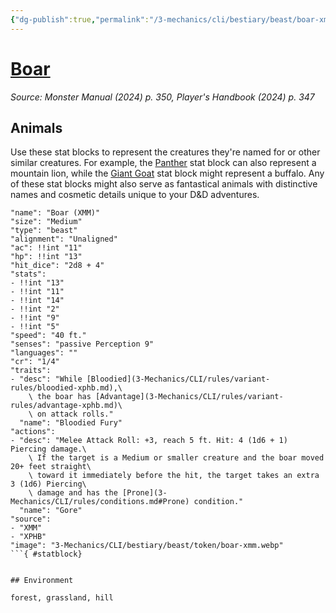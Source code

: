 ```yaml
---
{"dg-publish":true,"permalink":"/3-mechanics/cli/bestiary/beast/boar-xmm/","tags":["ttrpg-cli/compendium/src/5e/xmm","ttrpg-cli/monster/cr/1-4","ttrpg-cli/monster/environment/forest","ttrpg-cli/monster/environment/grassland","ttrpg-cli/monster/environment/hill","ttrpg-cli/monster/size/medium","ttrpg-cli/monster/type/beast"],"noteIcon":""}
---
```


# [Boar](3-Mechanics\CLI\bestiary\beast/boar-xmm.md)
*Source: Monster Manual (2024) p. 350, Player's Handbook (2024) p. 347*  

## Animals

Use these stat blocks to represent the creatures they're named for or other similar creatures. For example, the [Panther](3-Mechanics/CLI/bestiary/beast/panther-xmm.md) stat block can also represent a mountain lion, while the [Giant Goat](3-Mechanics/CLI/bestiary/beast/giant-goat-xmm.md) stat block might represent a buffalo. Any of these stat blocks might also serve as fantastical animals with distinctive names and cosmetic details unique to your D&D adventures.

```statblock
"name": "Boar (XMM)"
"size": "Medium"
"type": "beast"
"alignment": "Unaligned"
"ac": !!int "11"
"hp": !!int "13"
"hit_dice": "2d8 + 4"
"stats":
- !!int "13"
- !!int "11"
- !!int "14"
- !!int "2"
- !!int "9"
- !!int "5"
"speed": "40 ft."
"senses": "passive Perception 9"
"languages": ""
"cr": "1/4"
"traits":
- "desc": "While [Bloodied](3-Mechanics/CLI/rules/variant-rules/bloodied-xphb.md),\
    \ the boar has [Advantage](3-Mechanics/CLI/rules/variant-rules/advantage-xphb.md)\
    \ on attack rolls."
  "name": "Bloodied Fury"
"actions":
- "desc": "Melee Attack Roll: +3, reach 5 ft. Hit: 4 (1d6 + 1) Piercing damage.\
    \ If the target is a Medium or smaller creature and the boar moved 20+ feet straight\
    \ toward it immediately before the hit, the target takes an extra 3 (1d6) Piercing\
    \ damage and has the [Prone](3-Mechanics/CLI/rules/conditions.md#Prone) condition."
  "name": "Gore"
"source":
- "XMM"
- "XPHB"
"image": "3-Mechanics/CLI/bestiary/beast/token/boar-xmm.webp"
```{ #statblock}


## Environment

forest, grassland, hill
